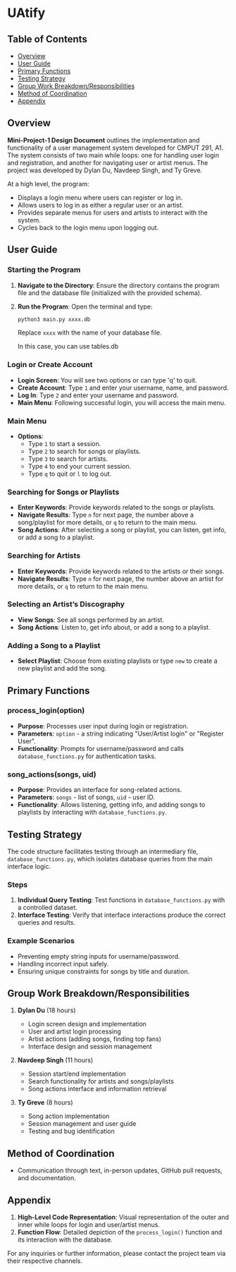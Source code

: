 # UAtify

## Table of Contents

- [Overview](#overview)
- [User Guide](#user-guide)
- [Primary Functions](#primary-functions)
- [Testing Strategy](#testing-strategy)
- [Group Work Breakdown/Responsibilities](#group-work-breakdownresponsibilities)
- [Method of Coordination](#method-of-coordination)
- [Appendix](#appendix)

## Overview

**Mini-Project-1 Design Document** outlines the implementation and functionality of a user management system developed for CMPUT 291, A1. The system consists of two main while loops: one for handling user login and registration, and another for navigating user or artist menus. The project was developed by Dylan Du, Navdeep Singh, and Ty Greve.

At a high level, the program:
- Displays a login menu where users can register or log in.
- Allows users to log in as either a regular user or an artist.
- Provides separate menus for users and artists to interact with the system.
- Cycles back to the login menu upon logging out.

## User Guide

### Starting the Program

1. **Navigate to the Directory**: Ensure the directory contains the program file and the database file (initialized with the provided schema).
2. **Run the Program**: Open the terminal and type:
    ```bash
    python3 main.py xxxx.db
    ```
   Replace `xxxx` with the name of your database file.

   In this case, you can use tables.db

### Login or Create Account

- **Login Screen**: You will see two options or can type 'q' to quit.
- **Create Account**: Type `1` and enter your username, name, and password.
- **Log In**: Type `2` and enter your username and password.
- **Main Menu**: Following successful login, you will access the main menu.

### Main Menu

- **Options**: 
  - Type `1` to start a session.
  - Type `2` to search for songs or playlists.
  - Type `3` to search for artists.
  - Type `4` to end your current session.
  - Type `q` to quit or `l` to log out.

### Searching for Songs or Playlists

- **Enter Keywords**: Provide keywords related to the songs or playlists.
- **Navigate Results**: Type `n` for next page, the number above a song/playlist for more details, or `q` to return to the main menu.
- **Song Actions**: After selecting a song or playlist, you can listen, get info, or add a song to a playlist.

### Searching for Artists

- **Enter Keywords**: Provide keywords related to the artists or their songs.
- **Navigate Results**: Type `n` for next page, the number above an artist for more details, or `q` to return to the main menu.

### Selecting an Artist’s Discography

- **View Songs**: See all songs performed by an artist.
- **Song Actions**: Listen to, get info about, or add a song to a playlist.

### Adding a Song to a Playlist

- **Select Playlist**: Choose from existing playlists or type `new` to create a new playlist and add the song.

## Primary Functions

### process_login(option)

- **Purpose**: Processes user input during login or registration.
- **Parameters**: `option` - a string indicating "User/Artist login" or "Register User".
- **Functionality**: Prompts for username/password and calls `database_functions.py` for authentication tasks.

### song_actions(songs, uid)

- **Purpose**: Provides an interface for song-related actions.
- **Parameters**: `songs` - list of songs, `uid` - user ID.
- **Functionality**: Allows listening, getting info, and adding songs to playlists by interacting with `database_functions.py`.

## Testing Strategy

The code structure facilitates testing through an intermediary file, `database_functions.py`, which isolates database queries from the main interface logic.

### Steps

1. **Individual Query Testing**: Test functions in `database_functions.py` with a controlled dataset.
2. **Interface Testing**: Verify that interface interactions produce the correct queries and results.

### Example Scenarios

- Preventing empty string inputs for username/password.
- Handling incorrect input safely.
- Ensuring unique constraints for songs by title and duration.

## Group Work Breakdown/Responsibilities

1. **Dylan Du** (18 hours)
   - Login screen design and implementation
   - User and artist login processing
   - Artist actions (adding songs, finding top fans)
   - Interface design and session management

2. **Navdeep Singh** (11 hours)
   - Session start/end implementation
   - Search functionality for artists and songs/playlists
   - Song actions interface and information retrieval

3. **Ty Greve** (8 hours)
   - Song action implementation
   - Session management and user guide
   - Testing and bug identification

## Method of Coordination

- Communication through text, in-person updates, GitHub pull requests, and documentation.

## Appendix

1. **High-Level Code Representation**: Visual representation of the outer and inner while loops for login and user/artist menus.
2. **Function Flow**: Detailed depiction of the `process_login()` function and its interaction with the database.

For any inquiries or further information, please contact the project team via their respective channels.
